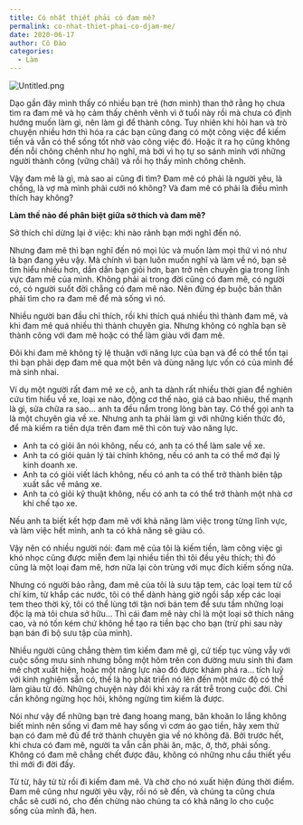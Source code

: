 ```yaml
---
title: Có nhất thiết phải có đam mê?
permalink: co-nhat-thiet-phai-co-djam-me/
date: 2020-06-17
author: Cô Đào
categories:
  - Làm
---
```


![Untitled.png](/images/41e27d04-9f8b-42f0-9522-f34ed8f7605f/Untitled.png)


Dạo gần đây mình thấy có nhiều bạn trẻ (hơn mình) than thở rằng họ chưa tìm ra đam mê và họ cảm thấy chênh vênh vì ở tuổi này rồi mà chưa có định hướng muốn làm gì, nên làm gì để thành công. Tuy nhiên khi hỏi han và trò chuyện nhiều hơn thì hóa ra các bạn cũng đang có một công việc để kiếm tiền và vẫn có thể sống tốt nhờ vào công việc đó. Hoặc ít ra họ cũng không đến nỗi chông chênh như họ nghĩ, mà bởi vì họ tự so sánh mình với những người thành công (vững chãi) và rồi họ thấy mình chông chênh.


Vậy đam mê là gì, mà sao ai cũng đi tìm? Đam mê có phải là người yêu, là chồng, là vợ mà mình phải cưới nó không? Và đam mê có phải là điều mình thích hay không?


**Làm thế nào để phân biệt giữa sở thích và đam mê?**


Sở thích chỉ dừng lại ở việc: khi nào rảnh bạn mới nghĩ đến nó.


Nhưng đam mê thì bạn nghĩ đến nó mọi lúc và muốn làm mọi thứ vì nó như là bạn đang yêu vậy. Mà chính vì bạn luôn muốn nghĩ và làm về nó, bạn sẽ tìm hiểu nhiều hơn, dần dần bạn giỏi hơn, bạn trở nên chuyên gia trong lĩnh vực đam mê của mình. Không phải ai trong đời cũng có đam mê, có người có, có người suốt đời chẳng có đam mê nào. Nên đừng ép buộc bản thân phải tìm cho ra đam mê để mà sống vì nó.


Nhiều người ban đầu chỉ thích, rồi khi thích quá nhiều thì thành đam mê, và khi đam mê quá nhiều thì thành chuyên gia. Nhưng không có nghĩa bạn sẽ thành công với đam mê hoặc có thể làm giàu với đam mê.


Đôi khi đam mê không tỷ lệ thuận với năng lực của bạn và để có thể tồn tại thì bạn phải dẹp đam mê qua một bên và dùng năng lực vốn có của mình để mà sinh nhai.


Ví dụ một người rất đam mê xe cộ, anh ta dành rất nhiều thời gian để nghiên cứu tìm hiểu về xe, loại xe nào, động cơ thế nào, giá cả bao nhiêu, thế mạnh là gì, sửa chữa ra sao... anh ta đều nắm trong lòng bàn tay. Có thể gọi anh ta là một chuyên gia về xe. Nhưng anh ta phải làm gì với những kiến thức đó, để mà kiếm ra tiền dựa trên đam mê thì còn tuỳ vào năng lực.

- Anh ta có giỏi ăn nói không, nếu có, anh ta có thể làm sale về xe.
- Anh ta có giỏi quản lý tài chính không, nếu có anh ta có thể mở đại lý kinh doanh xe.
- Anh ta có giỏi viết lách không, nếu có anh ta có thể trở thành biên tập xuất sắc về mảng xe.
- Anh ta có giỏi kỹ thuật không, nếu có anh ta có thể trở thành một nhà cơ khí chế tạo xe.

Nếu anh ta biết kết hợp đam mê với khả năng làm việc trong từng lĩnh vực, và làm việc hết mình, anh ta có khả năng sẽ giàu có.


Vậy nên có nhiều người nói: đam mê của tôi là kiếm tiền, làm công việc gì khó nhọc cũng được miễn đem lại nhiều tiền thì tôi đều yêu thích; thì đó cũng là một loại đam mê, hơn nữa lại còn trùng với mục đích kiếm sống nữa.


Nhưng có người bảo rằng, đam mê của tôi là sưu tập tem, các loại tem từ cổ chí kim, từ khắp các nước, tôi có thể dành hàng giờ ngồi sắp xếp các loại tem theo thời kỳ, tôi có thể lùng tới tận nơi bán tem để sưu tầm những loại độc lạ mà tôi chưa sở hữu... Thì cái đam mê này chỉ là một loại sở thích nâng cao, và nó tốn kém chứ không hề tạo ra tiền bạc cho bạn (trừ phi sau này bạn bán đi bộ sưu tập của mình).


Nhiều người cũng chẳng thèm tìm kiếm đam mê gì, cứ tiếp tục vùng vẫy với cuộc sống mưu sinh nhưng bỗng một hôm trên con đường mưu sinh thì đam mê chợt xuất hiện, hoặc một năng lực nào đó được khám phá ra... tích luỹ với kinh nghiệm sẵn có, thế là họ phát triển nó lên đến một mức độ có thể làm giàu từ đó. Những chuyện này đôi khi xảy ra rất trễ trong cuộc đời. Chỉ cần không ngừng học hỏi, không ngừng tìm kiếm là được.


Nói như vậy để những bạn trẻ đang hoang mang, băn khoăn lo lắng không biết mình nên sống vì đam mê hay sống vì cơm áo gạo tiền, hãy xem thử bạn có đam mê đủ để trở thành chuyên gia về nó không đã. Bởi trước hết, khi chưa có đam mê, người ta vẫn cần phải ăn, mặc, ở, thở, phải sống. Không có đam mê chẳng chết được đâu, không có những nhu cầu thiết yếu thì mới đi đời đấy.


Từ từ, hãy từ từ rồi đi kiếm đam mê. Và chờ cho nó xuất hiện đúng thời điểm. Đam mê cũng như người yêu vậy, rồi nó sẽ đến, và chúng ta cũng chưa chắc sẽ cưới nó, cho đến chừng nào chúng ta có khả năng lo cho cuộc sống của mình đã, hen.

